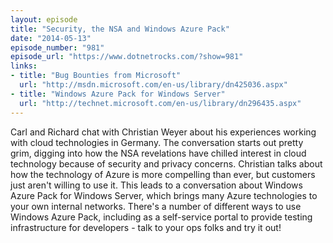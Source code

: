 ```yaml
---
layout: episode
title: "Security, the NSA and Windows Azure Pack"
date: "2014-05-13"
episode_number: "981"
episode_url: "https://www.dotnetrocks.com/?show=981"
links:
- title: "Bug Bounties from Microsoft"
  url: "http://msdn.microsoft.com/en-us/library/dn425036.aspx"
- title: "Windows Azure Pack for Windows Server"
  url: "http://technet.microsoft.com/en-us/library/dn296435.aspx"
---
```


Carl and Richard chat with Christian Weyer about his experiences working with cloud technologies in Germany. The conversation starts out pretty grim, digging into how the NSA revelations have chilled interest in cloud technology because of security and privacy concerns. Christian talks about how the technology of Azure is more compelling than ever, but customers just aren't willing to use it. This leads to a conversation about Windows Azure Pack for Windows Server, which brings many Azure technologies to your own internal networks. There's a number of different ways to use Windows Azure Pack, including as a self-service portal to provide testing infrastructure for developers - talk to your ops folks and try it out!
